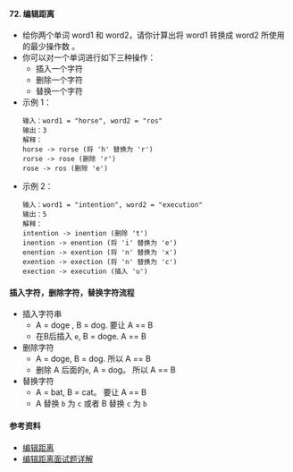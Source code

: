 #### 72. 编辑距离
- 给你两个单词 word1 和 word2，请你计算出将 word1 转换成 word2 所使用的最少操作数 。
- 你可以对一个单词进行如下三种操作：
  - 插入一个字符
  - 删除一个字符
  - 替换一个字符
- 示例 1：
    ```
    输入：word1 = "horse", word2 = "ros"
    输出：3
    解释：
    horse -> rorse (将 'h' 替换为 'r')
    rorse -> rose (删除 'r')
    rose -> ros (删除 'e')
    ```
- 示例 2：
    ```
    输入：word1 = "intention", word2 = "execution"
    输出：5
    解释：
    intention -> inention (删除 't')
    inention -> enention (将 'i' 替换为 'e')
    enention -> exention (将 'n' 替换为 'x')
    exention -> exection (将 'n' 替换为 'c')
    exection -> execution (插入 'u')
    ```
#### 插入字符，删除字符，替换字符流程
- 插入字符串
  - A = doge , B = dog. 要让 A == B
  - 在B后插入 `e`, B = doge. A == B
- 删除字符
  - A = doge, B = dog. 所以 A == B
  - 删除 A 后面的`e`, A = dog。 所以 A == B
- 替换字符
  - A = bat, B = cat。 要让 A == B
  - A 替换 `b` 为 `c` 或者 B 替换 `c` 为 `b`

#### 参考资料
- [编辑距离](https://leetcode-cn.com/problems/edit-distance/solution/bian-ji-ju-chi-by-leetcode-solution/)
- [编辑距离面试题详解](https://leetcode-cn.com/problems/edit-distance/solution/bian-ji-ju-chi-mian-shi-ti-xiang-jie-by-labuladong/)